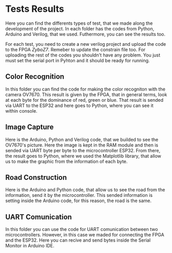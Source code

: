 # Tests Results
Here you can find the differents types of test, that we made along the development of the project. In each folder has the codes from Python, Arduino and Verilog, that we used. Futhermore, you can see the results too.

For each test, you need to create a new verilog project and upload the code to the FPGA _ZyboZ7_. Remeber to update the constrain file too. For uploading the rest of the codes you shouldn't have any problem. You just must set the serial port in Pyhton and it should be ready for running.

## Color Recognition
In this folder you can find the code for making the color recogniton with the camera OV7670. This result is given by the FPGA, that in general terms, look at each byte for the dominance of red, green or blue. That result is sended via UART to the ESP32 and here goes to Python, where you can see it within console.


## Image Capture
Here is the Arduino, Python and Verilog code, that we builded to see the OV7670's picture. Here the image is kept in the RAM module and then is sended via UART byte per byte to the microcontroller  ESP32. From there, the result goes to Python, where we used the Matplotlib library, that allow us to make the graphic from the information of each byte.  

## Road Construction

Here is the Arduino and Python code, that allow us to see the road from the information, send it by the microcontroller. This sended information is setting inside the Arduino code, for this reason, the road is the same.   


## UART Comunication
In this folder you can use the code for UART comunication between two microcontrollers. However, in this case we maded for connecting the FPGA and the ESP32. Here you can recive and send bytes inside the Serial Monitor in Arduino IDE. 
